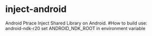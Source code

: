 # inject-android
Android Ptrace Inject Shared Library on Android.
#How to build
use: android-ndk-r20
set ANDROID_NDK_ROOT in environment variable
